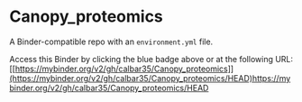 # Canopy_proteomics
A Binder-compatible repo with an `environment.yml` file.

Access this Binder by clicking the blue badge above or at the following URL:
[[https://mybinder.org/v2/gh/calbar35/Canopy_proteomics]](https://mybinder.org/v2/gh/calbar35/Canopy_proteomics/HEAD)https://mybinder.org/v2/gh/calbar35/Canopy_proteomics/HEAD
